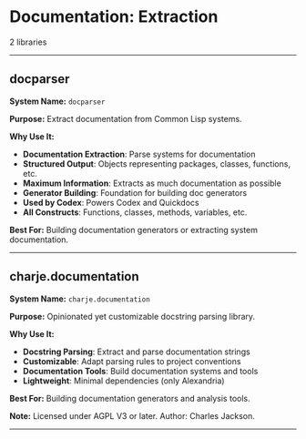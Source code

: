 # Documentation: Extraction

2 libraries

---

## docparser

**System Name:** `docparser`

**Purpose:** Extract documentation from Common Lisp systems.

**Why Use It:**
- **Documentation Extraction**: Parse systems for documentation
- **Structured Output**: Objects representing packages, classes, functions, etc.
- **Maximum Information**: Extracts as much documentation as possible
- **Generator Building**: Foundation for building doc generators
- **Used by Codex**: Powers Codex and Quickdocs
- **All Constructs**: Functions, classes, methods, variables, etc.

**Best For:** Building documentation generators or extracting system documentation.

---


## charje.documentation

**System Name:** `charje.documentation`

**Purpose:** Opinionated yet customizable docstring parsing library.

**Why Use It:**
- **Docstring Parsing**: Extract and parse documentation strings
- **Customizable**: Adapt parsing rules to project conventions
- **Documentation Tools**: Build documentation systems and tools
- **Lightweight**: Minimal dependencies (only Alexandria)

**Best For:** Building documentation generators and analysis tools.

**Note:** Licensed under AGPL V3 or later. Author: Charles Jackson.

---


